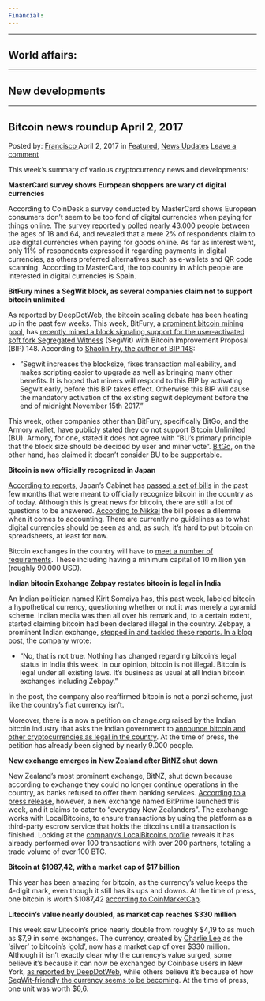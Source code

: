 ```yaml
---
Financial:
---
```

---
World affairs:
---
---
New developments
---
---
Bitcoin news roundup April 2, 2017
---
<article class="post-listing post-18983 post type-post status-publish format-standard hentry  tag-3676 tag-april tag-bitcoin tag-news tag-roundup">
    <div class="post-inner">
        <span>Posted by: <a href="https://www.deepdotweb.com/author/francisco/" title="">Francisco </a></span>
    <span>April 2, 2017</span>
    <span>in <a href="https://www.deepdotweb.com/category/deepdot-news/" rel="category tag">Featured</a>, <a href="https://www.deepdotweb.com/category/news-updates/" rel="category tag">News Updates</a></span>
    <span><a href="https://www.deepdotweb.com/2017/04/02/bitcoin-news-roundup-april-2-2017/#respond">Leave a comment</a></span>
    </p>
    <div class="clear"></div>
    <div class="entry">
    <p>This week’s summary of various cryptocurrency news and developments:</p>
    <p><strong>MasterCard survey shows European shoppers are wary of digital currencies</strong></p>
    <p>According to CoinDesk a survey conducted by MasterCard shows European consumers don’t seem to be too fond of digital currencies when paying for things online. The survey reportedly polled nearly 43.000 people between the ages of 18 and 64, and revealed that a mere 2% of respondents claim to use digital currencies when paying for goods online. As far as interest went, only 11% of respondents expressed it regarding payments in digital currencies, as others preferred alternatives such as e-wallets and QR code scanning. According to MasterCard, the top country in which people are interested in digital currencies is Spain.</p>
    <p><strong>BitFury mines a SegWit block, as several companies claim not to support bitcoin unlimited</strong></p>
    <p>As reported by DeepDotWeb, the bitcoin scaling debate has been heating up in the past few weeks. This week, BitFury, a <a href="https://bitcoinchain.com/pools">prominent bitcoin mining pool</a>, has <a href="https://themerkle.com/bitfury-mines-a-block-signalling-the-segwit-user-activated-soft-fork/">recently mined a block signaling support for the user-activated soft fork Segregated Witness</a> (SegWit) with Bitcoin Improvement Proposal (BIP) 148. According to <a href="https://github.com/bitcoin/bips/blob/master/bip-0148.mediawiki">Shaolin Fry, the author of BIP 148</a>:</p>
    <ul>
    <li>“Segwit increases the blocksize, fixes transaction malleability, and makes scripting easier to upgrade as well as bringing many other benefits. It is hoped that miners will respond to this BIP by activating Segwit early, before this BIP takes effect. Otherwise this BIP will cause the mandatory activation of the existing segwit deployment before the end of midnight November 15th 2017.”</li>
    </ul>
    <p>This week, other companies other than BitFury, specifically BitGo, and the Armory wallet, have publicly stated they do not support Bitcoin Unlimited (BU). Armory, for one, stated it does not agree with “BU&#8217;s primary principle that the block size should be decided by user and miner vote”. <a href="https://blog.bitgo.com/bitgos-approach-to-handling-a-hard-fork-71e572506d7d">BitGo</a>, on the other hand, has claimed it doesn’t consider BU to be supportable.</p>
    <p><strong>Bitcoin is now officially recognized in Japan</strong></p>
    <p><a href="https://news.bitcoin.com/japan-bitcoin-method-payment-april-1/">According to reports</a>, Japan’s Cabinet has <a href="https://www.cryptocoinsnews.com/japans-cabinet-passes-bills-offiically-recognize-digital-currencies-real-money/">passed a set of bills</a> in the past few months that were meant to officially recognize bitcoin in the country as of today. Although this is great news for bitcoin, there are still a lot of questions to be answered. <a href="http://asia.nikkei.com/Business/Trends/Virtual-money-poses-accounting-dilemma-for-Japan-s-early-adopters">According to Nikkei</a> the bill poses a dilemma when it comes to accounting. There are currently no guidelines as to what digital currencies should be seen as and, as such, it’s hard to put bitcoin on spreadsheets, at least for now.</p>
    <p>Bitcoin exchanges in the country will have to <a href="https://www.amt-law.com/pdf/bulletins2_pdf/170207.pdf">meet a number of requirements</a>. These including having a minimum capital of 10 million yen (roughly 90.000 USD).</p>
    <p><strong>Indian bitcoin Exchange Zebpay restates bitcoin is legal in India</strong></p>
    <p>An Indian politician named Kirit Somaiya has, this past week, labeled bitcoin a hypothetical currency, questioning whether or not it was merely a pyramid scheme. Indian media was then all over his remark and, to a certain extent, started claiming bitcoin had been declared illegal in the country. Zebpay, a prominent Indian exchange, <a href="https://blog.zebpay.com/bitcoin-is-legal-ab1ff72d1506">stepped in and tackled these reports. In a blog post</a>, the company wrote:</p>
    <ul>
    <li>“No, that is not true. Nothing has changed regarding bitcoin’s legal status in India this week. In our opinion, bitcoin is not illegal. Bitcoin is legal under all existing laws. It’s business as usual at all Indian bitcoin exchanges including Zebpay.”</li>
    </ul>
    <p>In the post, the company also reaffirmed bitcoin is not a ponzi scheme, just like the country’s fiat currency isn’t.</p>
    <p>Moreover, there is a now a petition on change.org raised by the Indian bitcoin industry that asks the Indian government to <a href="https://www.change.org/p/finance-minister-mr-arun-jaitley-make-bitcoins-and-cryptocurrencies-legal">announce bitcoin and other cryptocurrencies as legal in the country</a>. At the time of press, the petition has already been signed by nearly 9.000 people.</p>
    <p><strong>New exchange emerges in New Zealand after BitNZ shut down</strong></p>
    <p>New Zealand’s most prominent exchange, BitNZ, shut down because according to exchange they could no longer continue operations in the country, as banks refused to offer them banking services. <a href="http://www.scoop.co.nz/stories/BU1703/S00899/nz-based-bitcoin-trading-platform-officially-launches.htm">According to a press release</a>, however, a new exchange named BitPrime launched this week, and it claims to cater to “everyday New Zealanders”. The exchange works with LocalBitcoins, to ensure transactions by using the platform as a third-party escrow service that holds the bitcoins until a transaction is finished. Looking at the <a href="https://localbitcoins.com/accounts/profile/bitprime/">company’s LocalBitcoins profile</a> reveals it has already performed over 100 transactions with over 200 partners, totaling a trade volume of over 100 BTC.</p>
    <p><strong>Bitcoin at $1087,42, with a market cap of $17 billion</strong></p>
    <p>This year has been amazing for bitcoin, as the currency’s value keeps the 4-digit mark, even though it still has its ups and downs. At the time of press, one bitcoin is worth $1087,42 <a href="https://coinmarketcap.com/currencies/bitcoin/">according to CoinMarketCap</a>.</p>
    <p><strong>Litecoin’s value nearly doubled, as market cap reaches $330 million</strong></p>
    <p>This week saw Litecoin’s price nearly double from roughly $4,19 to as much as $7,9 in some exchanges. The currency, created by <a href="https://twitter.com/SatoshiLite?ref_src=twsrc%5Etfw&amp;ref_url=https%3A%2F%2Fwww.cryptocoinsnews.com%2Flitecoin-soars-to-20-month-high-price-spikes-nearly-100%2F">Charlie Lee</a> as the ‘silver’ to bitcoin’s ‘gold’, now has a market cap of over $330 million. Although it isn’t exactly clear why the currency’s value surged, some believe it’s because it can now be exchanged by Coinbase users in New York, <a href="https://www.deepdotweb.com/2017/03/26/bitcoin-news-roundup-march-26-2017/">as reported by DeepDotWeb</a>, while others believe it’s because of how <a href="http://litecoinblockhalf.com/segwit.php">SegWit-friendly the currency seems to be becoming</a>. At the time of press, one unit was worth $6,6.</p>
    </div>
    <span style="display:none"><a href="https://www.deepdotweb.com/tag/2017/" rel="tag">2017</a> <a href="https://www.deepdotweb.com/tag/april/" rel="tag">april</a> <a href="https://www.deepdotweb.com/tag/bitcoin/" rel="tag">bitcoin</a> <a href="https://www.deepdotweb.com/tag/news/" rel="tag">news</a> <a href="https://www.deepdotweb.com/tag/roundup/" rel="tag">roundup</a></span> <span style="display:none" class="updated">2017-04-02</span>
    <div style="display:none" class="vcard author" itemprop="author" itemscope itemtype="http://schema.org/Person"><strong class="fn" itemprop="name"><a href="https://www.deepdotweb.com/author/francisco/" title="Posts by Francisco" rel="author">Francisco</a></strong></div>
    </div>
</article>

